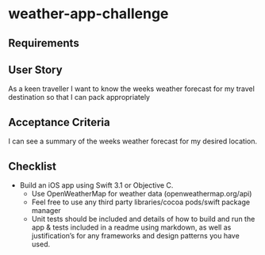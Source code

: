 # weather-app-challenge
## Requirements

## User Story
  As a keen traveller
	I want to know the weeks weather forecast
	for my travel destination
	so that I can pack appropriately
## Acceptance Criteria
  I can see a summary of the weeks weather forecast for my desired location.
## Checklist
  - Build an iOS app using Swift 3.1 or Objective C.
	- Use OpenWeatherMap for weather data (openweathermap.org/api)
	- Feel free to use any third party libraries/cocoa pods/swift package manager
	- Unit tests should be included and details of how to build and run the app & tests 
	 included in a readme using markdown, as well as justification’s for any frameworks and design patterns you have used.
